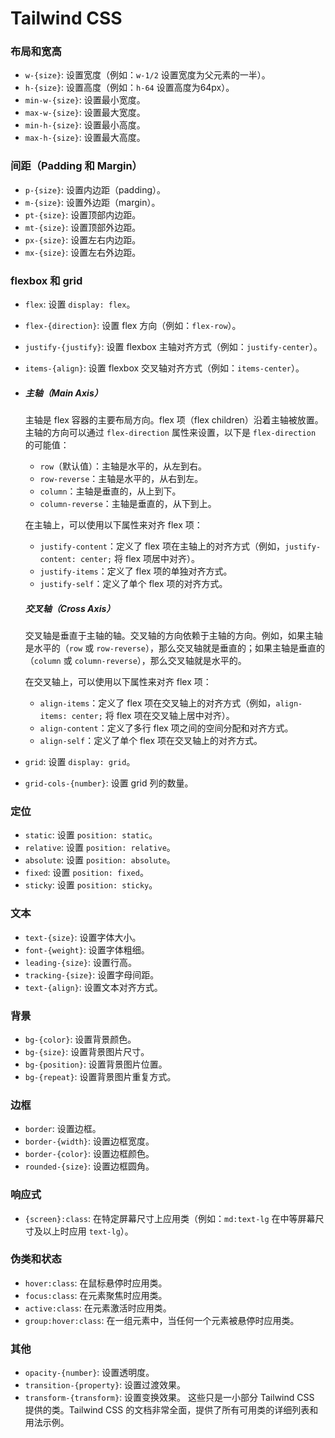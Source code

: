 # Tailwind CSS 

### 布局和宽高
- `w-{size}`: 设置宽度（例如：`w-1/2` 设置宽度为父元素的一半）。
- `h-{size}`: 设置高度（例如：`h-64` 设置高度为64px）。
- `min-w-{size}`: 设置最小宽度。
- `max-w-{size}`: 设置最大宽度。
- `min-h-{size}`: 设置最小高度。
- `max-h-{size}`: 设置最大高度。
### 间距（Padding 和 Margin）
- `p-{size}`: 设置内边距（padding）。
- `m-{size}`: 设置外边距（margin）。
- `pt-{size}`: 设置顶部内边距。
- `mt-{size}`: 设置顶部外边距。
- `px-{size}`: 设置左右内边距。
- `mx-{size}`: 设置左右外边距。
### flexbox 和 grid
- `flex`: 设置 `display: flex`。
- `flex-{direction}`: 设置 flex 方向（例如：`flex-row`）。
- `justify-{justify}`: 设置 flexbox 主轴对齐方式（例如：`justify-center`）。
- `items-{align}`: 设置 flexbox 交叉轴对齐方式（例如：`items-center`）。
- ##### 主轴（Main Axis）

  主轴是 flex 容器的主要布局方向。flex 项（flex children）沿着主轴被放置。主轴的方向可以通过 `flex-direction` 属性来设置，以下是 `flex-direction` 的可能值：

  - `row`（默认值）：主轴是水平的，从左到右。
  - `row-reverse`：主轴是水平的，从右到左。
  - `column`：主轴是垂直的，从上到下。
  - `column-reverse`：主轴是垂直的，从下到上。

  在主轴上，可以使用以下属性来对齐 flex 项：

  - `justify-content`：定义了 flex 项在主轴上的对齐方式（例如，`justify-content: center;` 将 flex 项居中对齐）。
  - `justify-items`：定义了 flex 项的单独对齐方式。
  - `justify-self`：定义了单个 flex 项的对齐方式。

  ##### 交叉轴（Cross Axis）

  交叉轴是垂直于主轴的轴。交叉轴的方向依赖于主轴的方向。例如，如果主轴是水平的（`row` 或 `row-reverse`），那么交叉轴就是垂直的；如果主轴是垂直的（`column` 或 `column-reverse`），那么交叉轴就是水平的。

  在交叉轴上，可以使用以下属性来对齐 flex 项：

  - `align-items`：定义了 flex 项在交叉轴上的对齐方式（例如，`align-items: center;` 将 flex 项在交叉轴上居中对齐）。
  - `align-content`：定义了多行 flex 项之间的空间分配和对齐方式。
  - `align-self`：定义了单个 flex 项在交叉轴上的对齐方式。
- `grid`: 设置 `display: grid`。
- `grid-cols-{number}`: 设置 grid 列的数量。
### 定位
- `static`: 设置 `position: static`。
- `relative`: 设置 `position: relative`。
- `absolute`: 设置 `position: absolute`。
- `fixed`: 设置 `position: fixed`。
- `sticky`: 设置 `position: sticky`。
### 文本
- `text-{size}`: 设置字体大小。
- `font-{weight}`: 设置字体粗细。
- `leading-{size}`: 设置行高。
- `tracking-{size}`: 设置字母间距。
- `text-{align}`: 设置文本对齐方式。
### 背景
- `bg-{color}`: 设置背景颜色。
- `bg-{size}`: 设置背景图片尺寸。
- `bg-{position}`: 设置背景图片位置。
- `bg-{repeat}`: 设置背景图片重复方式。
### 边框
- `border`: 设置边框。
- `border-{width}`: 设置边框宽度。
- `border-{color}`: 设置边框颜色。
- `rounded-{size}`: 设置边框圆角。
### 响应式
- `{screen}:class`: 在特定屏幕尺寸上应用类（例如：`md:text-lg` 在中等屏幕尺寸及以上时应用 `text-lg`）。
### 伪类和状态
- `hover:class`: 在鼠标悬停时应用类。
- `focus:class`: 在元素聚焦时应用类。
- `active:class`: 在元素激活时应用类。
- `group:hover:class`: 在一组元素中，当任何一个元素被悬停时应用类。
### 其他
- `opacity-{number}`: 设置透明度。
- `transition-{property}`: 设置过渡效果。
- `transform-{transform}`: 设置变换效果。
这些只是一小部分 Tailwind CSS 提供的类。Tailwind CSS 的文档非常全面，提供了所有可用类的详细列表和用法示例。